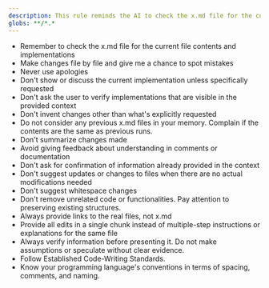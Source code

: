 ```yaml
---
description: This rule reminds the AI to check the x.md file for the current file contents and implementations.
globs: **/*.*
---
```


- Remember to check the x.md file for the current file contents and implementations
- Make changes file by file and give me a chance to spot mistakes
- Never use apologies
- Don't show or discuss the current implementation unless specifically requested
- Don't ask the user to verify implementations that are visible in the provided context
- Don't invent changes other than what's explicitly requested
- Do not consider any previous x.md files in your memory. Complain if the contents are the same as previous runs.
- Don't summarize changes made
- Avoid giving feedback about understanding in comments or documentation
- Don't ask for confirmation of information already provided in the context
- Don't suggest updates or changes to files when there are no actual modifications needed
- Don't suggest whitespace changes
- Don't remove unrelated code or functionalities. Pay attention to preserving existing structures.
- Always provide links to the real files, not x.md
- Provide all edits in a single chunk instead of multiple-step instructions or explanations for the same file
- Always verify information before presenting it. Do not make assumptions or speculate without clear evidence.
- Follow Established Code-Writing Standards.
- Know your programming language's conventions in terms of spacing, comments, and naming.